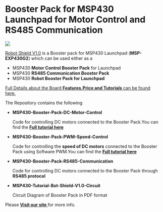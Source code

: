# Booster Pack for MSP430 Launchpad for Motor Control and RS485 Communication

<img src = "http://www.xanthium.in/sites/default/files/site-images/product-page/Robot_shield_msp430_launchpad_620px.jpg" />

<a href = "http://xanthium.in/Robot-MotorControl-RS485-Shield-for-MSP430-Launchpad">Robot Shield V1.0</a> is a Booster pack for MSP430 Launchpad (**MSP-EXP430G2**) which can be used either as a

   - MSP430 **Motor Control Booster Pack** for Launchpad 
   - MSP430 **RS485 Communication Booster Pack** 
   - MSP430 **Robot Booster Pack for Launchpad**
  
<a href = "http://xanthium.in/Robot-MotorControl-RS485-Shield-for-MSP430-Launchpad"> Full Details about the Board **Features,Price and Tutorials** can be found here.</a>

The Repository contains the following 

- **MSP430-Booster-Pack-DC-Motor-Control**

  Code for controlling DC motors connected to the Booster Pack.You can find the
  <a href ="http://xanthium.in/controlling-dc-motors-using-msp430-launchpad-and-l293d-robot-shield" > **Full tutorial here** </a> 

- **MSP430-Booster-Pack-PWM-Speed-Control**
  
  Code for controlling the **speed of DC motors** connected to the Booster Pack using Software PWM.You can find the
<a href ="http://xanthium.in/pwm-speed-control-motor-using-msp430-launchpad-and-l293d"> **Full tutorial here** </a>
 
- **MSP430-Booster-Pack-RS485-Communication**

  Code for controlling DC motors connected to the Booster Pack through **RS485 protocol** 
  
- **MSP430-Tutorial-Bot-Shield-V1.0-Circuit**
 
   Circuit Diagram of Booster Pack in PDF format 

Please <a href ="http://xanthium.in"> **Visit our site** </a> for more info.


